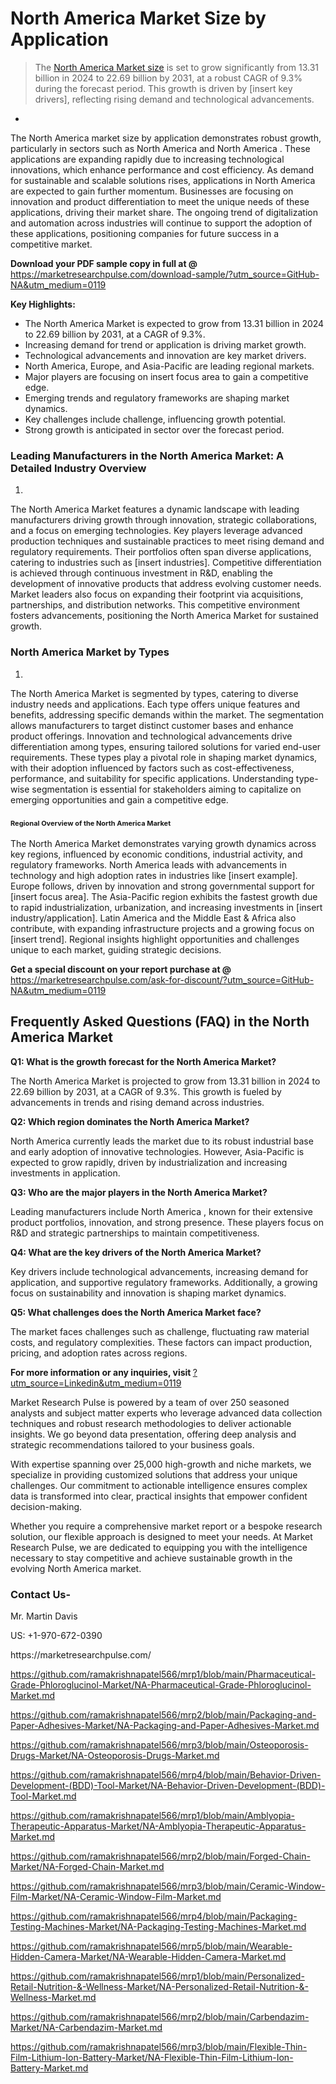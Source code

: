 <h1>North America  Market&nbsp;Size by Application</h1><blockquote><p>The <a href="https://marketresearchpulse.com/download-sample/?utm_source=GitHub-NA&amp;utm_medium=0119">North America  Market size</a> is set to grow significantly from 13.31 billion in 2024 to 22.69 billion by 2031, at a robust CAGR of 9.3% during the forecast period. This growth is driven by [insert key drivers], reflecting rising demand and technological advancements.</p></blockquote><ul><li></li></ul><p>The North America  market size by application demonstrates robust growth, particularly in sectors such as North America  and North America . These applications are expanding rapidly due to increasing technological innovations, which enhance performance and cost efficiency. As demand for sustainable and scalable solutions rises, applications in North America  are expected to gain further momentum. Businesses are focusing on innovation and product differentiation to meet the unique needs of these applications, driving their market share. The ongoing trend of digitalization and automation across industries will continue to support the adoption of these applications, positioning companies for future success in a competitive market.</p><p><strong>Download your PDF sample copy in full at @ </strong><a href="https://marketresearchpulse.com/download-sample/?utm_source=GitHub-NA&amp;utm_medium=0119">https://marketresearchpulse.com/download-sample/?utm_source=GitHub-NA&amp;utm_medium=0119</a></p><p><strong>Key Highlights: </strong></p><ul><li>The North America  Market is expected to grow from 13.31 billion in 2024 to 22.69 billion by 2031, at a CAGR of 9.3%.</li><li>Increasing demand for trend or application is driving market growth.</li><li>Technological advancements and innovation are key market drivers.</li><li>North America, Europe, and Asia-Pacific are leading regional markets.</li><li>Major players are focusing on insert focus area to gain a competitive edge.</li><li>Emerging trends and regulatory frameworks are shaping market dynamics.</li><li>Key challenges include challenge, influencing growth potential.</li><li>Strong growth is anticipated in sector over the forecast period.</li></ul><h3>Leading Manufacturers in the North America  Market: A Detailed Industry Overview</h3><ol><li></li></ol><div class="flex max-w-full flex-col flex-grow"><div class="min-h-8 text-message flex w-full flex-col items-end gap-2 whitespace-normal break-words [.text-message+&amp;]:mt-5" dir="auto" data-message-author-role="assistant" data-message-id="fd8432e4-4910-450d-b182-61b7bfb0a01f" data-message-model-slug="gpt-4o"><div class="flex w-full flex-col gap-1 empty:hidden first:pt-[3px]"><div class="markdown prose w-full break-words dark:prose-invert light"><p>The North America  Market features a dynamic landscape with leading manufacturers driving growth through innovation, strategic collaborations, and a focus on emerging technologies. Key players leverage advanced production techniques and sustainable practices to meet rising demand and regulatory requirements. Their portfolios often span diverse applications, catering to industries such as [insert industries]. Competitive differentiation is achieved through continuous investment in R&amp;D, enabling the development of innovative products that address evolving customer needs. Market leaders also focus on expanding their footprint via acquisitions, partnerships, and distribution networks. This competitive environment fosters advancements, positioning the North America  Market for sustained growth.</p></div></div></div></div><h3>North America  Market by Types</h3><ol><li></li></ol><div class="flex max-w-full flex-col flex-grow"><div class="min-h-8 text-message flex w-full flex-col items-end gap-2 whitespace-normal break-words [.text-message+&amp;]:mt-5" dir="auto" data-message-author-role="assistant" data-message-id="084470be-0bb7-4664-bddf-5156b4f41249" data-message-model-slug="gpt-4o-mini"><div class="flex w-full flex-col gap-1 empty:hidden first:pt-[3px]"><div class="markdown prose w-full break-words dark:prose-invert light"><p>The North America  Market is segmented by types, catering to diverse industry needs and applications. Each type offers unique features and benefits, addressing specific demands within the market. The segmentation allows manufacturers to target distinct customer bases and enhance product offerings. Innovation and technological advancements drive differentiation among types, ensuring tailored solutions for varied end-user requirements. These types play a pivotal role in shaping market dynamics, with their adoption influenced by factors such as cost-effectiveness, performance, and suitability for specific applications. Understanding type-wise segmentation is essential for stakeholders aiming to capitalize on emerging opportunities and gain a competitive edge.</p></div></div></div></div><h3><span style="font-size: 11px;">Regional Overview of the North America  Market</span></h3><div class="flex max-w-full flex-col flex-grow"><div class="min-h-8 text-message flex w-full flex-col items-end gap-2 whitespace-normal break-words [.text-message+&amp;]:mt-5" dir="auto" data-message-author-role="assistant" data-message-id="e9038762-ce64-4e30-91c9-9bd413514231" data-message-model-slug="gpt-4o-mini"><div class="flex w-full flex-col gap-1 empty:hidden first:pt-[3px]"><div class="markdown prose w-full break-words dark:prose-invert light"><p>The North America  Market demonstrates varying growth dynamics across key regions, influenced by economic conditions, industrial activity, and regulatory frameworks. North America leads with advancements in technology and high adoption rates in industries like [insert example]. Europe follows, driven by innovation and strong governmental support for [insert focus area]. The Asia-Pacific region exhibits the fastest growth due to rapid industrialization, urbanization, and increasing investments in [insert industry/application]. Latin America and the Middle East &amp; Africa also contribute, with expanding infrastructure projects and a growing focus on [insert trend]. Regional insights highlight opportunities and challenges unique to each market, guiding strategic decisions.</p></div></div></div></div><p><strong>Get a special discount on your report purchase at @ </strong><a href="https://marketresearchpulse.com/ask-for-discount/?utm_source=GitHub-NA&amp;utm_medium=0119">https://marketresearchpulse.com/ask-for-discount/?utm_source=GitHub-NA&amp;utm_medium=0119</a></p><h2>Frequently Asked Questions (FAQ) in the North America  Market</h2><p><strong>Q1: What is the growth forecast for the North America  Market?</strong></p><p>The North America  Market is projected to grow from 13.31 billion in 2024 to 22.69 billion by 2031, at a CAGR of 9.3%. This growth is fueled by advancements in trends and rising demand across industries.</p><p><strong>Q2: Which region dominates the North America  Market?</strong></p><p>North America currently leads the market due to its robust industrial base and early adoption of innovative technologies. However, Asia-Pacific is expected to grow rapidly, driven by industrialization and increasing investments in application.</p><p><strong>Q3: Who are the major players in the North America  Market?</strong></p><p>Leading manufacturers include North America , known for their extensive product portfolios, innovation, and strong presence. These players focus on R&amp;D and strategic partnerships to maintain competitiveness.</p><p><strong>Q4: What are the key drivers of the North America  Market?</strong></p><p>Key drivers include technological advancements, increasing demand for application, and supportive regulatory frameworks. Additionally, a growing focus on sustainability and innovation is shaping market dynamics.</p><p><strong>Q5: What challenges does the North America  Market face?</strong></p><p>The market faces challenges such as challenge, fluctuating raw material costs, and regulatory complexities. These factors can impact production, pricing, and adoption rates across regions.</p><p><strong>For more information or any inquiries, visit&nbsp;</strong><a href="?utm_source=Linkedin&utm_medium=0119">?utm_source=Linkedin&utm_medium=0119</a></p><p>Market Research Pulse is powered by a team of over 250 seasoned analysts and subject matter experts who leverage advanced data collection techniques and robust research methodologies to deliver actionable insights. We go beyond data presentation, offering deep analysis and strategic recommendations tailored to your business goals.</p><p>With expertise spanning over 25,000 high-growth and niche markets, we specialize in providing customized solutions that address your unique challenges. Our commitment to actionable intelligence ensures complex data is transformed into clear, practical insights that empower confident decision-making.</p><p>Whether you require a comprehensive market report or a bespoke research solution, our flexible approach is designed to meet your needs. At Market Research Pulse, we are dedicated to equipping you with the intelligence necessary to stay competitive and achieve sustainable growth in the evolving North America  market.</p><h3><strong>Contact Us-</strong></h3><p>Mr. Martin Davis</p><p>US: +1-970-672-0390</p><p>https://marketresearchpulse.com/</p><p><a href="https://github.com/ramakrishnapatel566/mrp1/blob/main/Pharmaceutical-Grade-Phloroglucinol-Market/NA-Pharmaceutical-Grade-Phloroglucinol-Market.md">https://github.com/ramakrishnapatel566/mrp1/blob/main/Pharmaceutical-Grade-Phloroglucinol-Market/NA-Pharmaceutical-Grade-Phloroglucinol-Market.md</a></p><p><a href="https://github.com/ramakrishnapatel566/mrp2/blob/main/Packaging-and-Paper-Adhesives-Market/NA-Packaging-and-Paper-Adhesives-Market.md">https://github.com/ramakrishnapatel566/mrp2/blob/main/Packaging-and-Paper-Adhesives-Market/NA-Packaging-and-Paper-Adhesives-Market.md</a></p><p><a href="https://github.com/ramakrishnapatel566/mrp3/blob/main/Osteoporosis-Drugs-Market/NA-Osteoporosis-Drugs-Market.md">https://github.com/ramakrishnapatel566/mrp3/blob/main/Osteoporosis-Drugs-Market/NA-Osteoporosis-Drugs-Market.md</a></p><p><a href="https://github.com/ramakrishnapatel566/mrp4/blob/main/Behavior-Driven-Development-(BDD)-Tool-Market/NA-Behavior-Driven-Development-(BDD)-Tool-Market.md">https://github.com/ramakrishnapatel566/mrp4/blob/main/Behavior-Driven-Development-(BDD)-Tool-Market/NA-Behavior-Driven-Development-(BDD)-Tool-Market.md</a></p><p><a href="https://github.com/ramakrishnapatel566/mrp1/blob/main/Amblyopia-Therapeutic-Apparatus-Market/NA-Amblyopia-Therapeutic-Apparatus-Market.md">https://github.com/ramakrishnapatel566/mrp1/blob/main/Amblyopia-Therapeutic-Apparatus-Market/NA-Amblyopia-Therapeutic-Apparatus-Market.md</a></p><p><a href="https://github.com/ramakrishnapatel566/mrp2/blob/main/Forged-Chain-Market/NA-Forged-Chain-Market.md">https://github.com/ramakrishnapatel566/mrp2/blob/main/Forged-Chain-Market/NA-Forged-Chain-Market.md</a></p><p><a href="https://github.com/ramakrishnapatel566/mrp3/blob/main/Ceramic-Window-Film-Market/NA-Ceramic-Window-Film-Market.md">https://github.com/ramakrishnapatel566/mrp3/blob/main/Ceramic-Window-Film-Market/NA-Ceramic-Window-Film-Market.md</a></p><p><a href="https://github.com/ramakrishnapatel566/mrp4/blob/main/Packaging-Testing-Machines-Market/NA-Packaging-Testing-Machines-Market.md">https://github.com/ramakrishnapatel566/mrp4/blob/main/Packaging-Testing-Machines-Market/NA-Packaging-Testing-Machines-Market.md</a></p><p><a href="https://github.com/ramakrishnapatel566/mrp5/blob/main/Wearable-Hidden-Camera-Market/NA-Wearable-Hidden-Camera-Market.md">https://github.com/ramakrishnapatel566/mrp5/blob/main/Wearable-Hidden-Camera-Market/NA-Wearable-Hidden-Camera-Market.md</a></p><p><a href="https://github.com/ramakrishnapatel566/mrp1/blob/main/Personalized-Retail-Nutrition-&-Wellness-Market/NA-Personalized-Retail-Nutrition-&-Wellness-Market.md">https://github.com/ramakrishnapatel566/mrp1/blob/main/Personalized-Retail-Nutrition-&-Wellness-Market/NA-Personalized-Retail-Nutrition-&-Wellness-Market.md</a></p><p><a href="https://github.com/ramakrishnapatel566/mrp2/blob/main/Carbendazim-Market/NA-Carbendazim-Market.md">https://github.com/ramakrishnapatel566/mrp2/blob/main/Carbendazim-Market/NA-Carbendazim-Market.md</a></p><p><a href="https://github.com/ramakrishnapatel566/mrp3/blob/main/Flexible-Thin-Film-Lithium-Ion-Battery-Market/NA-Flexible-Thin-Film-Lithium-Ion-Battery-Market.md">https://github.com/ramakrishnapatel566/mrp3/blob/main/Flexible-Thin-Film-Lithium-Ion-Battery-Market/NA-Flexible-Thin-Film-Lithium-Ion-Battery-Market.md</a></p>
